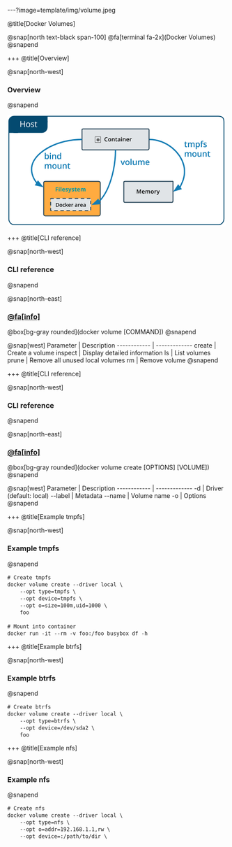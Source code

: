---?image=template/img/volume.jpeg

@title[Docker Volumes]

@snap[north text-black span-100]
@fa[terminal fa-2x](Docker Volumes)
@snapend

+++
@title[Overview]

@snap[north-west]
### Overview
@snapend

![types-of-mounts-bind.png](template/img/types-of-mounts-bind.png)

+++
@title[CLI reference]

@snap[north-west]
### CLI reference 
@snapend

@snap[north-east]
### [@fa[info]](https://docs.docker.com/engine/reference/commandline/volume) 
@box[bg-gray rounded](docker volume [COMMAND])
@snapend

@snap[west]
Parameter | Description
------------ | -------------
create | Create a volume
inspect | Display detailed information
ls | List volumes
prune | Remove all unused local volumes
rm | Remove volume
@snapend

+++
@title[CLI reference]

@snap[north-west]
### CLI reference 
@snapend

@snap[north-east]
### [@fa[info]](https://docs.docker.com/engine/reference/commandline/volume_create) 
@box[bg-gray rounded](docker volume create [OPTIONS] [VOLUME])
@snapend

@snap[west]
Parameter | Description
------------ | -------------
-d | Driver (default: local)
--label | Metadata
--name | Volume name
-o | Options
@snapend

+++
@title[Example tmpfs]

@snap[north-west]
### Example tmpfs 
@snapend

```
# Create tmpfs
docker volume create --driver local \
    --opt type=tmpfs \
    --opt device=tmpfs \
    --opt o=size=100m,uid=1000 \
    foo

# Mount into container
docker run -it --rm -v foo:/foo busybox df -h
```

+++
@title[Example btrfs]

@snap[north-west]
### Example btrfs 
@snapend

```
# Create btrfs
docker volume create --driver local \
    --opt type=btrfs \
    --opt device=/dev/sda2 \
    foo
```
+++
@title[Example nfs]

@snap[north-west]
### Example nfs 
@snapend

```
# Create nfs
docker volume create --driver local \
    --opt type=nfs \
    --opt o=addr=192.168.1.1,rw \
    --opt device=:/path/to/dir \
```